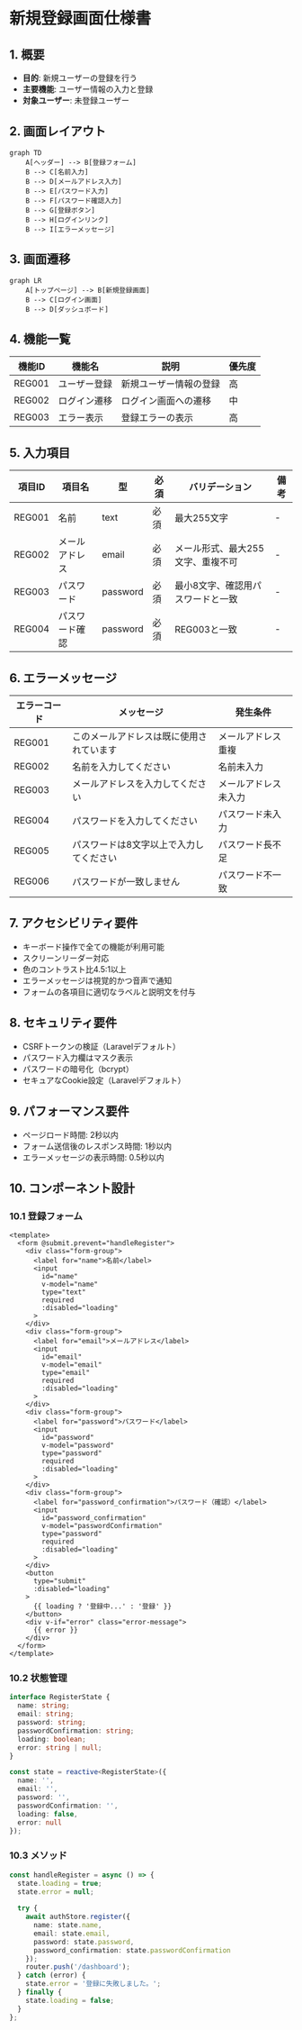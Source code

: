 # 新規登録画面仕様書

## 1. 概要
- **目的**: 新規ユーザーの登録を行う
- **主要機能**: ユーザー情報の入力と登録
- **対象ユーザー**: 未登録ユーザー

## 2. 画面レイアウト
```mermaid
graph TD
    A[ヘッダー] --> B[登録フォーム]
    B --> C[名前入力]
    B --> D[メールアドレス入力]
    B --> E[パスワード入力]
    B --> F[パスワード確認入力]
    B --> G[登録ボタン]
    B --> H[ログインリンク]
    B --> I[エラーメッセージ]
```

## 3. 画面遷移
```mermaid
graph LR
    A[トップページ] --> B[新規登録画面]
    B --> C[ログイン画面]
    B --> D[ダッシュボード]
```

## 4. 機能一覧
| 機能ID | 機能名 | 説明 | 優先度 |
|--------|--------|------|--------|
| REG001 | ユーザー登録 | 新規ユーザー情報の登録 | 高 |
| REG002 | ログイン遷移 | ログイン画面への遷移 | 中 |
| REG003 | エラー表示 | 登録エラーの表示 | 高 |

## 5. 入力項目
| 項目ID | 項目名 | 型 | 必須 | バリデーション | 備考 |
|--------|--------|----|------|--------------|------|
| REG001 | 名前 | text | 必須 | 最大255文字 | - |
| REG002 | メールアドレス | email | 必須 | メール形式、最大255文字、重複不可 | - |
| REG003 | パスワード | password | 必須 | 最小8文字、確認用パスワードと一致 | - |
| REG004 | パスワード確認 | password | 必須 | REG003と一致 | - |

## 6. エラーメッセージ
| エラーコード | メッセージ | 発生条件 |
|-------------|-----------|----------|
| REG001 | このメールアドレスは既に使用されています | メールアドレス重複 |
| REG002 | 名前を入力してください | 名前未入力 |
| REG003 | メールアドレスを入力してください | メールアドレス未入力 |
| REG004 | パスワードを入力してください | パスワード未入力 |
| REG005 | パスワードは8文字以上で入力してください | パスワード長不足 |
| REG006 | パスワードが一致しません | パスワード不一致 |

## 7. アクセシビリティ要件
- キーボード操作で全ての機能が利用可能
- スクリーンリーダー対応
- 色のコントラスト比4.5:1以上
- エラーメッセージは視覚的かつ音声で通知
- フォームの各項目に適切なラベルと説明文を付与

## 8. セキュリティ要件
- CSRFトークンの検証（Laravelデフォルト）
- パスワード入力欄はマスク表示
- パスワードの暗号化（bcrypt）
- セキュアなCookie設定（Laravelデフォルト）

## 9. パフォーマンス要件
- ページロード時間: 2秒以内
- フォーム送信後のレスポンス時間: 1秒以内
- エラーメッセージの表示時間: 0.5秒以内

## 10. コンポーネント設計

### 10.1 登録フォーム
```vue
<template>
  <form @submit.prevent="handleRegister">
    <div class="form-group">
      <label for="name">名前</label>
      <input
        id="name"
        v-model="name"
        type="text"
        required
        :disabled="loading"
      >
    </div>
    <div class="form-group">
      <label for="email">メールアドレス</label>
      <input
        id="email"
        v-model="email"
        type="email"
        required
        :disabled="loading"
      >
    </div>
    <div class="form-group">
      <label for="password">パスワード</label>
      <input
        id="password"
        v-model="password"
        type="password"
        required
        :disabled="loading"
      >
    </div>
    <div class="form-group">
      <label for="password_confirmation">パスワード（確認）</label>
      <input
        id="password_confirmation"
        v-model="passwordConfirmation"
        type="password"
        required
        :disabled="loading"
      >
    </div>
    <button
      type="submit"
      :disabled="loading"
    >
      {{ loading ? '登録中...' : '登録' }}
    </button>
    <div v-if="error" class="error-message">
      {{ error }}
    </div>
  </form>
</template>
```

### 10.2 状態管理
```typescript
interface RegisterState {
  name: string;
  email: string;
  password: string;
  passwordConfirmation: string;
  loading: boolean;
  error: string | null;
}

const state = reactive<RegisterState>({
  name: '',
  email: '',
  password: '',
  passwordConfirmation: '',
  loading: false,
  error: null
});
```

### 10.3 メソッド
```typescript
const handleRegister = async () => {
  state.loading = true;
  state.error = null;
  
  try {
    await authStore.register({
      name: state.name,
      email: state.email,
      password: state.password,
      password_confirmation: state.passwordConfirmation
    });
    router.push('/dashboard');
  } catch (error) {
    state.error = '登録に失敗しました。';
  } finally {
    state.loading = false;
  }
};
``` 